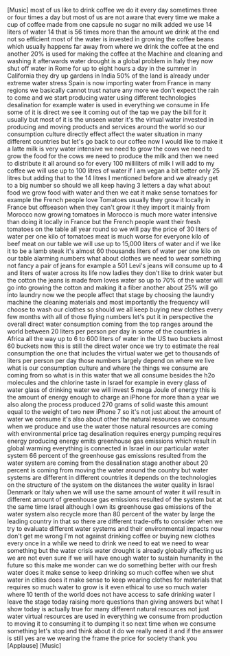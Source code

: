 
[Music]
most of us like to drink coffee we do it
every day sometimes three or four times
a day but most of us are not aware that
every time we make a cup of coffee made
from one capsule no sugar no milk added
we use 14 liters of water 14 that is 56
times more than the amount we drink at
the end not so efficient most of the
water is invested in growing the coffee
beans which usually happens far away
from where we drink the coffee at the
end another 20% is used for making the
coffee at the Machine and cleaning and
washing it afterwards water drought is a
global problem in Italy they now shut
off water in Rome for up to eight hours
a day in the summer in California they
dry up gardens in India 50% of the land
is already under extreme water stress
Spain is now importing water from France
in many regions we basically cannot
trust nature any more we don&#39;t expect
the rain to come and we start producing
water using different technologies
desalination for example water is used
in everything we consume in life some of
it is direct we see it coming out of the
tap we pay the bill for it usually but
most of it is the unseen water it&#39;s the
virtual water invested in producing and
moving products and services around the
world
so our consumption culture directly
effect
affect the water situation in many
different countries but let&#39;s go back to
our coffee now I would like to make it a
latte milk is very water intensive we
need to grow the cows we need to grow
the food for the cows we need to produce
the milk and then we need to distribute
it all around so for every 100
milliliters of milk I will add to my
coffee we will use up to 100 litres of
water if I am vegan a bit better
only 25 litres but adding that to the 14
litres I mentioned before and we already
get to a big number so should we all
keep having 3 letters a day what about
food we grow food with water and then we
eat it make sense tomatoes for example
the French people love Tomatoes usually
they grow it locally in France but
offseason when they can&#39;t grow it they
import it mainly from Morocco now
growing tomatoes in Morocco is much more
water intensive than doing it locally in
France but the French people want their
fresh tomatoes on the table all year
round so we will pay the price of 30
liters of water per one kilo of tomatoes
meat is much worse for everyone kilo of
beef meat on our table we will use up to
15,000 liters of water and if we like it
to be a lamb steak it&#39;s almost 60
thousands liters of water per one kilo
on our table alarming numbers what about
clothes we need to wear something not
fancy a pair of jeans for example a 501
Levi&#39;s jeans will consume up to 4
and liters of water across its life now
ladies they don&#39;t like to drink water
but the cotton the jeans is made from
loves water so up to 70% of the water
will go into growing the cotton and
making it a fiber another about 25% will
go into laundry now we the people affect
that stage by choosing the laundry
machine the cleaning materials and most
importantly the frequency will choose to
wash our clothes so should we all keep
buying new clothes every few months with
all of those flying numbers let&#39;s put it
in perspective the overall direct water
consumption coming from the top ranges
around the world between 20 liters per
person per day in some of the countries
in Africa all the way up to 6 to 600
liters of water in the US two buckets
almost 60 buckets now this is still the
direct water once we try to estimate the
real consumption the one that includes
the virtual water we get to thousands of
liters per person per day those numbers
largely depend on where we live what is
our consumption culture and where the
things we consume are coming from so
what is in this water that we all
consume besides the h2o molecules and
the chlorine taste in Israel for example
in every glass of water glass of
drinking water we will invest 5 mega
Joule of energy this is the amount of
energy enough to charge an iPhone for
more than a year we also along the
process produced 270 grams
of solid waste this amount equal to the
weight of two new iPhone 7 so it&#39;s not
just about the amount of water we
consume it&#39;s also about other the
natural resources we consume when we
produce and use the water those natural
resources are coming with environmental
price tag desalination requires energy
pumping requires energy producing energy
emits greenhouse gas emissions which
result in global warming everything is
connected in Israel in our particular
water system 66 percent of the
greenhouse gas emissions resulted from
the water system are coming from the
desalination stage another about 20
percent is coming from moving the water
around the country but water systems are
different in different countries it
depends on the technologies on the
structure of the system on the distances
the water quality in Israel Denmark or
Italy when we will use the same amount
of water it will result in different
amount of greenhouse gas emissions
resulted of the system but at the same
time Israel although I own its
greenhouse gas emissions of the water
system also recycle more than 80 percent
of the water by large the leading
country in that so there are different
trade-offs to consider when we try to
evaluate different water systems and
their environmental impacts now don&#39;t
get me wrong I&#39;m not against drinking
coffee or buying new clothes every once
in a while we need to drink we need to
eat
we need to wear something but the water
crisis water drought is already globally
affecting us we are not even sure if we
will have enough water to sustain
humanity in the future so this make me
wonder can we do something better with
our fresh water does it make sense to
keep drinking so much coffee when we
shut water in cities does it make sense
to keep wearing clothes for materials
that requires so much water to grow
is it even ethical to use so much water
where 10 tenth of the world does not
have access to safe drinking water I
leave the stage today raising more
questions than giving answers but what I
show today is actually true for many
different natural resources not just
water virtual resources are used in
everything we consume from production to
moving it to consuming it to dumping it
so next time when we consume something
let&#39;s stop and think about it do we
really need it and if the answer is
still yes are we wearing the frame the
price for society thank you
[Applause]
[Music]
